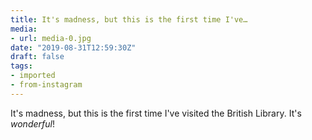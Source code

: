 ```yaml
---
title: It's madness, but this is the first time I've…
media:
- url: media-0.jpg
date: "2019-08-31T12:59:30Z"
draft: false
tags:
- imported
- from-instagram
---
```

It's madness, but this is the first time I've visited the British Library. It's *wonderful*!
